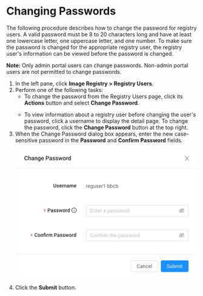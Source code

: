 # Changing Passwords

The following procedure describes how to change the password for registry users. A valid password must be 8 to 20 characters long and have at least one lowercase letter, one uppercase letter, and one number. To make sure the password is changed for the appropriate registry user, the registry user's information can be viewed before the password is changed. 

**Note:** Only admin portal users can change passwords. Non-admin portal users are not permitted to change passwords.

1. In the left pane, click **Image Registry > Registry Users**.
2. Perform one of the following tasks:<ul><li>To change the password from the Registry Users page, click its **Actions** button and select **Change Password**. </ul></li> <ul><li>To view information about a registry user before changing the user's password, click a username to display the detail page. To change the password, click the **Change Password** button at the top right.</ul></li>
3. When the Change Password dialog box appears, enter the new case-sensitive password in the **Password** and **Confirm Password** fields.
      <p align=center><img src="/docs/resources/images/registry/change-password.png" width="500"></p>
4. Click the **Submit** button.